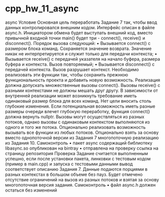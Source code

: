 # cpp_hw_11_async

async
Условие
Основная цель переработать Задание 7 так, чтобы ввод данных контролировался внешним кодом. Интерфейс
описан в файле async.h. Инициатором обмена будет выступать внешний код, вместо привычной входной
точки main() будет три - connect(), receive() и disconnect().
Порядок вызова следующий:
• Вызывается connect() с размером блока команд. Сохраняется значение возврата. Значение никак не
интерпретируется и служит только для передачи контекста;
• Вызывается receive() с передачей указателя на начало буфера, размера буфера и контекста. Вызов
повторяемый;
• Вызывается disconnect() с передачей контекста. Вызов разрушает контекст.
Необходимо реализовать эти функции так, чтобы сохранить прежнюю функциональность проекта и добавить
новую возможность.
Реализация должна допускать множественные вызовы connect(). Вызовы receive() с разными контекстами
не должны мешать друг другу.
В зависимости от внутренней реализации может возникнуть требование иметь одинаковый размер блока для
всех команд. Нет цели вносить столь глубокие изменения. Если потенциальная возможность иметь разные
размеры очереди влечет глубокую переработку, функция connect() должна вернуть nullptr.
Вызовы могут осуществляться из разных потоков, однако вызовы с одинаковым контекстом выполняются из
одного и того же потока.
Опционально реализовать возможность вызывать все функции из любых потоков.
Опционально взять за основу вместо однопоточной версии из Задания 7 многопоточную реализацию из
Задания 10.
Самоконтроль
• пакет async содержащий библиотеку libasync.so опубликован на bintray
• отправлена на проверку ссылка на страницу репозитория
Проверка
Задание считается выполненным успешно, если после установки пакета, линковки с тестовым кодом (пример
в main.cpp) и запуска с тестовыми данными вывод соответствует описанию Задания 7. Данные подаются
порциями в разных контекстах в большом объеме без пауз.
Будет отмечено отсутствие ограничений на вызов из разных потоков и взятая за основу многопоточная версия
задания.
Самоконтроль
• файл async.h должен остаться без изменений
